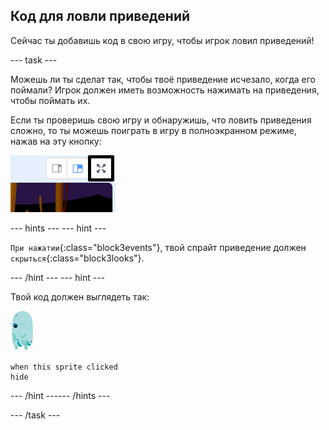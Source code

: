 ## Код для ловли приведений

Сейчас ты добавишь код в свою игру, чтобы игрок ловил приведений!

--- task ---

Можешь ли ты сделат так, чтобы твоё приведение исчезало, когда его поймали? Игрок должен иметь возможность нажимать на приведения, чтобы поймать их.

Если ты проверишь свою игру и обнаружишь, что ловить приведения сложно, то ты можешь поиграть в игру в полноэкранном режиме, нажав на эту кнопку:

![снимок экрана](images/ghost-fullscreen-annotated.png)

--- hints ---
 --- hint ---

`При нажатии`{:class="block3events"}, твой спрайт приведение должен `скрыться`{:class="block3looks"}.

--- /hint --- --- hint ---

Твой код должен выглядеть так:

![спрайт-приведение](images/ghost-sprite.png)

```blocks3
when this sprite clicked
hide
```

--- /hint ------ /hints ---

--- /task ---